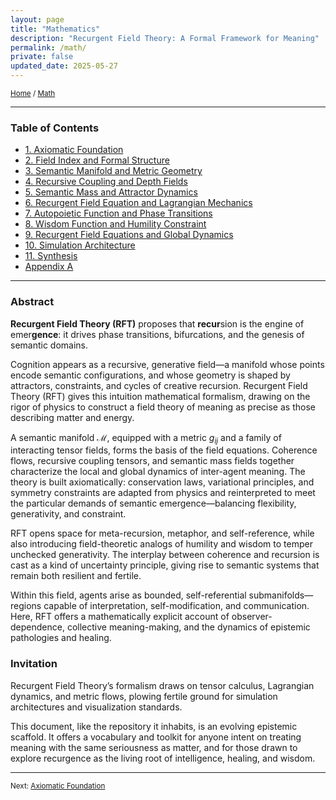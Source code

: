 ```yaml
---
layout: page
title: "Mathematics"
description: "Recurgent Field Theory: A Formal Framework for Meaning"
permalink: /math/
private: false
updated_date: 2025-05-27
---
```


<small>[Home](/) / [Math](/math/)</small>

---

### Table of Contents

- [1. Axiomatic Foundation](/math/01-axiomatic-foundation/)
- [2. Field Index and Formal Structure](/math/02-field-index/)
- [3. Semantic Manifold and Metric Geometry](/math/03-semantic-manifold/)
- [4. Recursive Coupling and Depth Fields](/math/04-recursive-coupling/)
- [5. Semantic Mass and Attractor Dynamics](/math/05-semantic-mass/)
- [6. Recurgent Field Equation and Lagrangian Mechanics](/math/06-recurgent-field-equation/)
- [7. Autopoietic Function and Phase Transitions](/math/07-autopoietic-function/)
- [8. Wisdom Function and Humility Constraint](/math/08-wisdom-function/)
- [9. Recurgent Field Equations and Global Dynamics](/math/09-recurgent-field-equations/)
- [10. Simulation Architecture](/math/10-simulation-architecture/)
- [11. Synthesis](/math/11-synthesis/)
- [Appendix A](/math/appendix-a/) 

---

### **Abstract**

**Recurgent Field Theory (RFT)** proposes that **recur**sion is the engine of emer**gence**: it drives phase transitions, bifurcations, and the genesis of semantic domains.

Cognition appears as a recursive, generative field—a manifold whose points encode semantic configurations, and whose geometry is shaped by attractors, constraints, and cycles of creative recursion. Recurgent Field Theory (RFT) gives this intuition mathematical formalism, drawing on the rigor of physics to construct a field theory of meaning as precise as those describing matter and energy.

A semantic manifold $\mathcal{M}$, equipped with a metric $g_{ij}$ and a family of interacting tensor fields, forms the basis of the field equations. Coherence flows, recursive coupling tensors, and semantic mass fields together characterize the local and global dynamics of inter-agent meaning. The theory is built axiomatically: conservation laws, variational principles, and symmetry constraints are adapted from physics and reinterpreted to meet the particular demands of semantic emergence—balancing flexibility, generativity, and constraint.

RFT opens space for meta-recursion, metaphor, and self-reference, while also introducing field-theoretic analogs of humility and wisdom to temper unchecked generativity. The interplay between coherence and recursion is cast as a kind of uncertainty principle, giving rise to semantic systems that remain both resilient and fertile.

Within this field, agents arise as bounded, self-referential submanifolds—regions capable of interpretation, self-modification, and communication. Here, RFT offers a mathematically explicit account of observer-dependence, collective meaning-making, and the dynamics of epistemic pathologies and healing.

### **Invitation**

Recurgent Field Theory’s formalism draws on tensor calculus, Lagrangian dynamics, and metric flows, plowing fertile ground for simulation architectures and visualization standards.

This document, like the repository it inhabits, is an evolving epistemic scaffold. It offers a vocabulary and toolkit for anyone intent on treating meaning with the same seriousness as matter, and for those drawn to explore recurgence as the living root of intelligence, healing, and wisdom.

---

<small>Next: [Axiomatic Foundation](/math/01-axiomatic-foundation/)</small>
